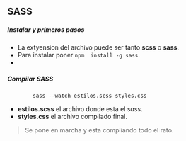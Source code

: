 ## SASS


##### Instalar y primeros pasos

- La extyension del archivo puede ser tanto **scss** o **sass**.   
- Para instalar poner `npm  install -g sass`.   
- 

##### Compilar SASS

```console      
        sass --watch estilos.scss styles.css
```
- **estilos.scss** el archivo donde esta el *sass*.        
- **styles.css** el archivo compilado final.         
> Se pone en marcha y esta compliando todo el rato.     



